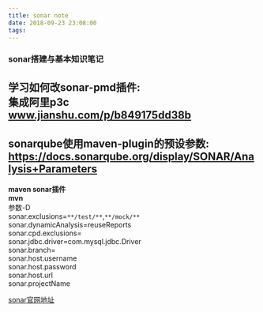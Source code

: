 ```yaml
---
title: sonar note
date: 2018-09-23 23:08:00
tags:
---
```

### sonar搭建与基本知识笔记  
学习如何改sonar-pmd插件:  
集成阿里p3c  
www.jianshu.com/p/b849175dd38b 
---
sonarqube使用maven-plugin的预设参数:  
https://docs.sonarqube.org/display/SONAR/Analysis+Parameters  
---
**maven sonar插件**  
**mvn**  
参数-D  
sonar.exclusions=`**/test/**`,`**/mock/**`
sonar.dynamicAnalysis=reuseReports  
sonar.cpd.exclusions=  
sonar.jdbc.driver=com.mysql.jdbc.Driver  
sonar.branch=  
sonar.host.username  
sonar.host.password  
sonar.host.url  
sonar.projectName  


[sonar官网地址](https://www.sonarqube.org/)